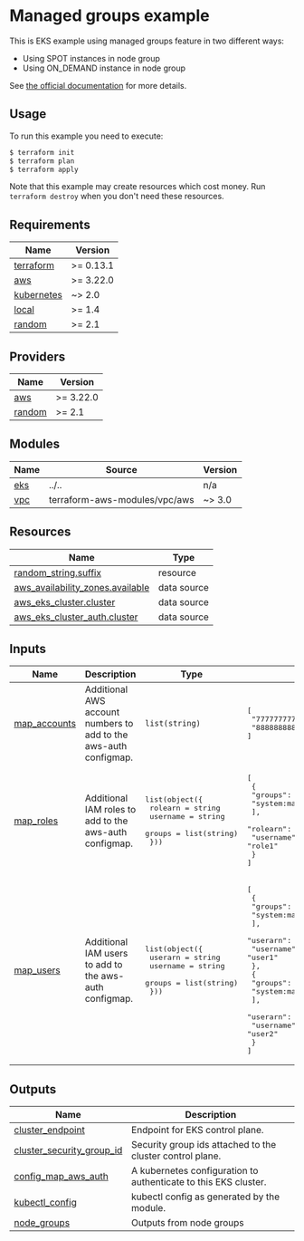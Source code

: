 # Managed groups example

This is EKS example using managed groups feature in two different ways:

- Using SPOT instances in node group
- Using ON_DEMAND instance in node group

See [the official documentation](https://docs.aws.amazon.com/eks/latest/userguide/managed-node-groups.html) for more details.

## Usage

To run this example you need to execute:

```bash
$ terraform init
$ terraform plan
$ terraform apply
```

Note that this example may create resources which cost money. Run `terraform destroy` when you don't need these resources.

<!-- BEGINNING OF PRE-COMMIT-TERRAFORM DOCS HOOK -->
## Requirements

| Name | Version |
|------|---------|
| <a name="requirement_terraform"></a> [terraform](#requirement\_terraform) | >= 0.13.1 |
| <a name="requirement_aws"></a> [aws](#requirement\_aws) | >= 3.22.0 |
| <a name="requirement_kubernetes"></a> [kubernetes](#requirement\_kubernetes) | ~> 2.0 |
| <a name="requirement_local"></a> [local](#requirement\_local) | >= 1.4 |
| <a name="requirement_random"></a> [random](#requirement\_random) | >= 2.1 |

## Providers

| Name | Version |
|------|---------|
| <a name="provider_aws"></a> [aws](#provider\_aws) | >= 3.22.0 |
| <a name="provider_random"></a> [random](#provider\_random) | >= 2.1 |

## Modules

| Name | Source | Version |
|------|--------|---------|
| <a name="module_eks"></a> [eks](#module\_eks) | ../.. | n/a |
| <a name="module_vpc"></a> [vpc](#module\_vpc) | terraform-aws-modules/vpc/aws | ~> 3.0 |

## Resources

| Name | Type |
|------|------|
| [random_string.suffix](https://registry.terraform.io/providers/hashicorp/random/latest/docs/resources/string) | resource |
| [aws_availability_zones.available](https://registry.terraform.io/providers/hashicorp/aws/latest/docs/data-sources/availability_zones) | data source |
| [aws_eks_cluster.cluster](https://registry.terraform.io/providers/hashicorp/aws/latest/docs/data-sources/eks_cluster) | data source |
| [aws_eks_cluster_auth.cluster](https://registry.terraform.io/providers/hashicorp/aws/latest/docs/data-sources/eks_cluster_auth) | data source |

## Inputs

| Name | Description | Type | Default | Required |
|------|-------------|------|---------|:--------:|
| <a name="input_map_accounts"></a> [map\_accounts](#input\_map\_accounts) | Additional AWS account numbers to add to the aws-auth configmap. | `list(string)` | <pre>[<br>  "777777777777",<br>  "888888888888"<br>]</pre> | no |
| <a name="input_map_roles"></a> [map\_roles](#input\_map\_roles) | Additional IAM roles to add to the aws-auth configmap. | <pre>list(object({<br>    rolearn  = string<br>    username = string<br>    groups   = list(string)<br>  }))</pre> | <pre>[<br>  {<br>    "groups": [<br>      "system:masters"<br>    ],<br>    "rolearn": "arn:aws:iam::66666666666:role/role1",<br>    "username": "role1"<br>  }<br>]</pre> | no |
| <a name="input_map_users"></a> [map\_users](#input\_map\_users) | Additional IAM users to add to the aws-auth configmap. | <pre>list(object({<br>    userarn  = string<br>    username = string<br>    groups   = list(string)<br>  }))</pre> | <pre>[<br>  {<br>    "groups": [<br>      "system:masters"<br>    ],<br>    "userarn": "arn:aws:iam::66666666666:user/user1",<br>    "username": "user1"<br>  },<br>  {<br>    "groups": [<br>      "system:masters"<br>    ],<br>    "userarn": "arn:aws:iam::66666666666:user/user2",<br>    "username": "user2"<br>  }<br>]</pre> | no |

## Outputs

| Name | Description |
|------|-------------|
| <a name="output_cluster_endpoint"></a> [cluster\_endpoint](#output\_cluster\_endpoint) | Endpoint for EKS control plane. |
| <a name="output_cluster_security_group_id"></a> [cluster\_security\_group\_id](#output\_cluster\_security\_group\_id) | Security group ids attached to the cluster control plane. |
| <a name="output_config_map_aws_auth"></a> [config\_map\_aws\_auth](#output\_config\_map\_aws\_auth) | A kubernetes configuration to authenticate to this EKS cluster. |
| <a name="output_kubectl_config"></a> [kubectl\_config](#output\_kubectl\_config) | kubectl config as generated by the module. |
| <a name="output_node_groups"></a> [node\_groups](#output\_node\_groups) | Outputs from node groups |
<!-- END OF PRE-COMMIT-TERRAFORM DOCS HOOK -->
